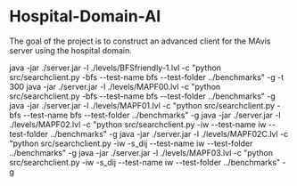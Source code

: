 # Hospital-Domain-AI
The goal of the project is to construct an advanced client for the MAvis server using the hospital domain.


java -jar ./server.jar -l ./levels/BFSfriendly-1.lvl -c "python src/searchclient.py -bfs --test-name bfs --test-folder ../benchmarks" -g -t 300
java -jar ./server.jar -l ./levels/MAPF00.lvl -c "python src/searchclient.py -bfs --test-name bfs --test-folder ../benchmarks" -g
java -jar ./server.jar -l ./levels/MAPF01.lvl -c "python src/searchclient.py -bfs --test-name bfs --test-folder ../benchmarks" -g
java -jar ./server.jar -l ./levels/MAPF02.lvl -c "python src/searchclient.py -iw --test-name iw --test-folder ../benchmarks" -g
java -jar ./server.jar -l ./levels/MAPF02C.lvl -c "python src/searchclient.py -iw -s_dij --test-name iw --test-folder ../benchmarks" -g
java -jar ./server.jar -l ./levels/MAPF03.lvl -c "python src/searchclient.py -iw -s_dij --test-name iw --test-folder ../benchmarks" -g